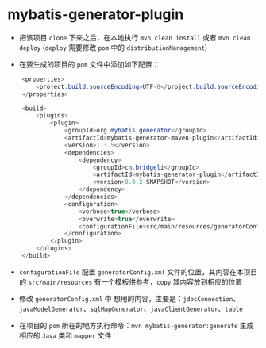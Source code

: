 # mybatis-generator-plugin

* 把该项目 `clone` 下来之后，在本地执行 `mvn clean install` 或者 `mvn clean deploy` (`deploy` 需要修改 `pom` 中的 `distributionManagement`)

* 在要生成的项目的 `pom` 文件中添加如下配置：

```java
    <properties>
        <project.build.sourceEncoding>UTF-8</project.build.sourceEncoding>
    </properties>

    <build>
        <plugins>
            <plugin>
                <groupId>org.mybatis.generator</groupId>
                <artifactId>mybatis-generator-maven-plugin</artifactId>
                <version>1.3.5</version>
                <dependencies>
                    <dependency>
                        <groupId>cn.bridgeli</groupId>
                        <artifactId>mybatis-generator-plugin</artifactId>
                        <version>0.0.2-SNAPSHOT</version>
                    </dependency>
                </dependencies>
                <configuration>
                    <verbose>true</verbose>
                    <overwrite>true</overwrite>
                    <configurationFile>src/main/resources/generatorConfig.xml</configurationFile>
                </configuration>
            </plugin>
        </plugins>
    </build>
```

* `configurationFile` 配置 `generatorConfig.xml` 文件的位置，其内容在本项目的 `src/main/resources` 有一个模板供参考，`copy` 其内容放到相应的位置

* 修改 `generatorConfig.xml` 中 想用的内容，主要是：`jdbcConnection`、`javaModelGenerator`、`sqlMapGenerator`、`javaClientGenerator`、`table`

* 在项目的 `pom` 所在的地方执行命令：`mvn mybatis-generator:generate` 生成相应的 `Java` 类和 `mapper` 文件
